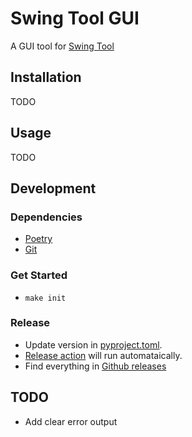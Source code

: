 # Swing Tool GUI

A GUI tool for [Swing Tool](https://github.com/ahuang0808/swing-tool)

## Installation

TODO

## Usage

TODO

## Development

### Dependencies

- [Poetry](https://python-poetry.org/)
- [Git](https://git-scm.com/)

### Get Started

- `make init`

### Release

- Update version in [pyproject.toml](https://github.com/ahuang0808/swing-tool-gui/blob/master/pyproject.toml).
- [Release action](https://github.com/ahuang0808/swing-tool-gui/actions) will run automataically.
- Find everything in [Github releases](https://github.com/ahuang0808/swing-tool-gui/releases/)

## TODO
- Add clear error output
